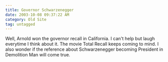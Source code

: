 ```yaml
---
title: Governor Schwarzenegger
date: 2003-10-08 09:37:22 AM
category: Old Site
tag: untagged
---
```


Well, Arnold won the governor recall in California. I can't help but laugh everytime I think about it. The movie Total Recall keeps coming to mind. I also wonder if the reference about Schwarzenegger becoming President in Demolition Man will come true.
